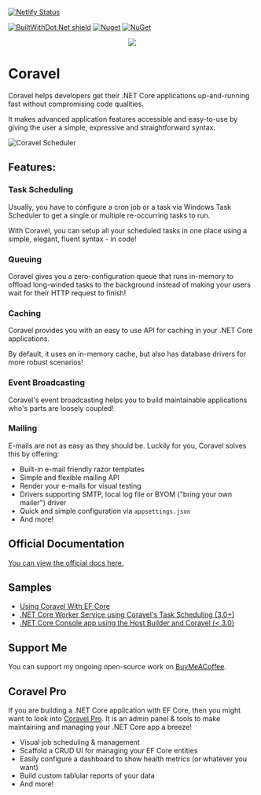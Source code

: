 [![Netlify Status](https://api.netlify.com/api/v1/badges/5f511f8d-d256-4e4f-a21f-b7a444b4d4f9/deploy-status)](https://app.netlify.com/sites/coravel-docs/deploys)

[![BuiltWithDot.Net shield](https://builtwithdot.net/project/32/coravel/badge)](https://builtwithdot.net/project/32/coravel)
[![Nuget](https://img.shields.io/nuget/v/Coravel.svg)](https://www.nuget.org/packages/Coravel)
[![NuGet](https://img.shields.io/nuget/dt/Coravel.svg)](https://www.nuget.org/packages/Coravel)


<div align="center">
  <img src="./img/logo.png" style="max-width:200px" />
</div>

# Coravel

Coravel helps developers get their .NET Core applications up-and-running fast without compromising code qualities. 

It makes advanced application features accessible and easy-to-use by giving the user a simple, expressive and straightforward syntax.

![Coravel Scheduler](./img/scheduledailyreport.png)

## Features:

### Task Scheduling

Usually, you have to configure a cron job or a task via Windows Task Scheduler to get a single or multiple re-occurring tasks to run.

With Coravel, you can setup all your scheduled tasks in one place using a simple, elegant, fluent syntax - in code!

### Queuing

Coravel gives you a zero-configuration queue that runs in-memory to offload long-winded tasks to the background instead of making your users wait for their HTTP request to finish!

### Caching

Coravel provides you with an easy to use API for caching in your .NET Core applications.

By default, it uses an in-memory cache, but also has database drivers for more robust scenarios!

### Event Broadcasting

Coravel's event broadcasting helps you to build maintainable applications who's parts are loosely coupled!

### Mailing

E-mails are not as easy as they should be. Luckily for you, Coravel solves this by offering:

- Built-in e-mail friendly razor templates
- Simple and flexible mailing API
- Render your e-mails for visual testing
- Drivers supporting SMTP, local log file or BYOM ("bring your own mailer") driver
- Quick and simple configuration via `appsettings.json`
- And more!

## Official Documentation

[You can view the official docs here.](https://docs.coravel.net/Installation/)

## Samples

- [Using Coravel With EF Core](https://github.com/jamesmh/coravel/tree/master/Samples/EFCoreSample)
- [.NET Core Worker Service using Coravel's Task Scheduling (3.0+)](https://github.com/jamesmh/coravel/tree/master/Samples/WorkerServiceScheduler)
- [.NET Core Console app using the Host Builder and Coravel (< 3.0)](https://github.com/jamesmh/coravel/tree/master/Samples/HostBuilderConsole)

## Support Me

You can support my ongoing open-source work on [BuyMeACoffee](https://www.buymeacoffee.com/gIPOyBD5N).

## Coravel Pro

If you are building a .NET Core application with EF Core, then you might want to look into [Coravel Pro](https://www.pro.coravel.net/). It is an admin panel & tools to make maintaining and managing your .NET Core app a breeze!

- Visual job scheduling & management
- Scaffold a CRUD UI for managing your EF Core entities
- Easily configure a dashboard to show health metrics (or whatever you want)
- Build custom tablular reports of your data
- And more!
